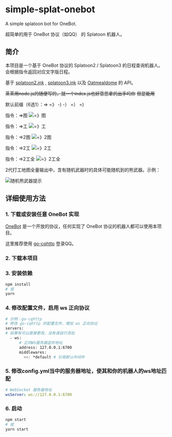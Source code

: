 # simple-splat-onebot

A simple splatoon bot for OneBot.

超简单的用于 OneBot 协议（如QQ） 的 Splatoon 机器人。

## 简介

本项目是一个基于 OneBot 协议的 Splatoon2 / Splatoon3 的日程查询机器人。会根据指令返回对应文字版日程。

基于 [splatoon2.ink](https://splatoon2.ink) , [splatoon3.ink](https://splatoon3.ink) 以及 [Oatmealdome](https://splatoon.oatmealdome.me/) 的 API。

~~茶茶用node.js的随便写的，就一个index.js也好意思拿的出手吗你~~
~~但是能用~~

默认前缀（6选1）：=> =》 -) -） =） =)

指令：=>图
![=》图](readme-images/01.png)

指令：=>工
![=》工](readme-images/02.png)  

指令：=>2图
![=》2图](readme-images/03.png)  

指令：=>2工
![=》2工](readme-images/04.png)  

指令：=>2工全
![=》2工全](readme-images/05.png)  

2代打工地图全量输出中，含有随机武器时的具体可能随机到的熊武器。示例：

![随机熊武器提示](readme-images/05.png)  

## 详细使用方法

### 1. 下载或安装任意 OneBot 实现

[OneBot](github.com/howmanybots/onebot) 是一个开放的协议，任何实现了 OneBot 协议的机器人都可以使用本项目。

这里推荐使用 [go-cqhttp](github.com/Mrs4s/go-cqhttp) 登录QQ。

### 2. 下载本项目

### 3. 安装依赖

```bash
npm install
# 或
yarn
```

### 4. 修改配置文件，启用 ws 正向协议

```bash
# 示例：go-cqhttp
# 修改 go-cqhttp 的配置文件，增加 ws 正向协议
servers:
# 如果有可以直接更改，没有请自行添加
  - ws:
      # 正向WS服务器监听地址
      address: 127.0.0.1:6700
      middlewares:
        <<: *default # 引用默认中间件

```

### 5. 修改config.yml当中的服务器地址，使其和你的机器人的ws地址匹配

```yaml
# WebSocket 服务器地址
wsServer: ws://127.0.0.1:6700
```

### 6. 启动

```bash
npm start
# 或
yarn start
```
